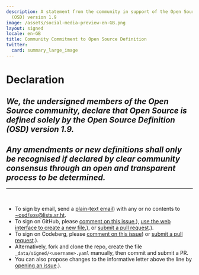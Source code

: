 ```yaml
---
description: A statement from the community in support of the Open Source Definition
  (OSD) version 1.9
image: /assets/social-media-preview-en-GB.png
layout: signed
locale: en-GB
title: Community Commitment to Open Source Definition
twitter:
  card: summary_large_image
---
```

# **Declaration**

## *We, the undersigned members of the Open Source community, declare that Open Source is defined solely by the Open Source Definition (OSD) version 1.9.*

## *Any amendments or new definitions shall only be recognised if declared by clear community consensus through an open and transparent process to be determined.*

---
<br>

- To sign by email, send a [plain-text email](https://useplaintext.email/)) with any or no contents to [~osd/sos@lists.sr.ht](mailto:~osd/sos@lists.sr.ht).
- To sign on GitHub, please [comment on this issue](https://github.com/OpenSourceDefinition/sos/issues/1),), [use the web interface to create a new file](https://github.com/OpenSourceDefinition/sos/new/main/_data/signed),), or [submit a pull request](https://github.com/OpenSourceDefinition/sos/pulls).).
- To sign on Codeberg, please [comment on this issue](https://codeberg.org/osd/sos/issues/1)) or [submit a pull request](https://codeberg.org/osd/sos/pulls).).
- Alternatively, fork and clone the repo, create the file `_data/signed/<username>.yaml` manually, then commit and submit a PR.
- You can also propose changes to the informative letter above the line by [opening an issue](https://codeberg.org/osd/sos/issues).).